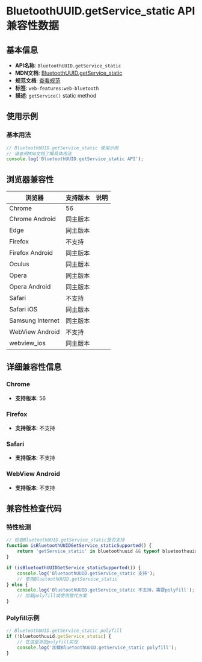 # BluetoothUUID.getService_static API 兼容性数据

## 基本信息

- **API名称**: `BluetoothUUID.getService_static`
- **MDN文档**: [BluetoothUUID.getService_static](https://developer.mozilla.org/docs/Web/API/BluetoothUUID/getService_static)
- **规范文档**: [查看规范](https://webbluetoothcg.github.io/web-bluetooth/#dom-bluetoothuuid-getservice)
- **标签**: `web-features:web-bluetooth`
- **描述**: `getService()` static method

## 使用示例

### 基本用法

```javascript
// BluetoothUUID.getService_static 使用示例
// 请查阅MDN文档了解具体用法
console.log('BluetoothUUID.getService_static API');
```

## 浏览器兼容性

| 浏览器 | 支持版本 | 说明 |
|--------|----------|------|
| Chrome | 56 |  |
| Chrome Android | 同主版本 |  |
| Edge | 同主版本 |  |
| Firefox | 不支持 |  |
| Firefox Android | 同主版本 |  |
| Oculus | 同主版本 |  |
| Opera | 同主版本 |  |
| Opera Android | 同主版本 |  |
| Safari | 不支持 |  |
| Safari iOS | 同主版本 |  |
| Samsung Internet | 同主版本 |  |
| WebView Android | 不支持 |  |
| webview_ios | 同主版本 |  |

## 详细兼容性信息

### Chrome

- **支持版本**: 56

### Firefox

- **支持版本**: 不支持

### Safari

- **支持版本**: 不支持

### WebView Android

- **支持版本**: 不支持

## 兼容性检查代码

### 特性检测

```javascript
// 检查BluetoothUUID.getService_static是否支持
function isBluetoothUUIDGetService_staticSupported() {
    return 'getService_static' in bluetoothuuid && typeof bluetoothuuid.getService_static === 'function';
}

if (isBluetoothUUIDGetService_staticSupported()) {
    console.log('BluetoothUUID.getService_static 支持');
    // 使用BluetoothUUID.getService_static
} else {
    console.log('BluetoothUUID.getService_static 不支持，需要polyfill');
    // 加载polyfill或使用替代方案
}
```

### Polyfill示例

```javascript
// BluetoothUUID.getService_static polyfill
if (!bluetoothuuid.getService_static) {
    // 在这里添加polyfill实现
    console.log('加载BluetoothUUID.getService_static polyfill');
}
```

